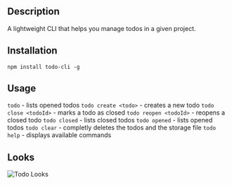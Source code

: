 ## Description
A lightweight CLI that helps you manage todos in a given project.

## Installation
`npm install todo-cli -g`

## Usage
`todo` - lists opened todos
`todo create <todo>` - creates a new todo
`todo close <todoId>` - marks a todo as closed
`todo reopen <todoId>` - reopens a closed todo
`todo closed` - lists closed todos
`todo opened` - lists opened todos
`todo clear` - completly deletes the todos and the storage file
`todo help` - displays available commands

## Looks
![Todo Looks](http://content.screencast.com/users/cdruc/folders/Jing/media/d8c62813-0cc7-4739-ba77-03cc99f02859/2016-01-11_1505.png "Todo Looks")